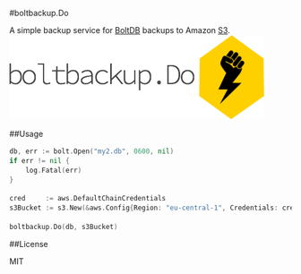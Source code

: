 #boltbackup.Do

A simple backup service for [BoltDB](https://github.com/boltdb/bolt) backups to Amazon [S3](https://github.com/aws/aws-sdk-go).
![logo](boltbackup_logo.png)

##Usage

```go
db, err := bolt.Open("my2.db", 0600, nil)
if err != nil {
	log.Fatal(err)
}

cred     := aws.DefaultChainCredentials
s3Bucket := s3.New(&aws.Config{Region: "eu-central-1", Credentials: cred, LogLevel: 1})

boltbackup.Do(db, s3Bucket)
```

##License

MIT
